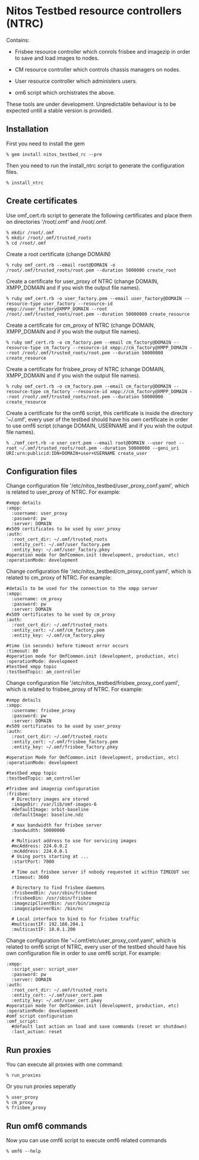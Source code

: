 Nitos Testbed resource controllers (NTRC)
=================

Contains:

- Frisbee resource controller which conrols frisbee and imagezip in order to
save and load images to nodes.

- CM resource controller which controls chassis managers on nodes.

- User resource controller which administers users.

- om6 script which orchistrates the above.

These tools are under development. Unpredictable behaviour is to be expected untill
a stable version is provided.

Installation
------------

First you need to install the gem
  
    % gem install nitos_testbed_rc --pre

Then you need to run the install_ntrc script to generate the configuration files.

    % install_ntrc

Create certificates
-------------------

Use omf_cert.rb script to generate the following certificates and place them on directories '/root/.omf' and /root/.omf.

    % mkdir /root/.omf
    % mkdir /root/.omf/trusted_roots
    % cd /root/.omf

Create a root certificate (change DOMAIN)

    % ruby omf_cert.rb --email root@DOMAIN -o /root/.omf/trusted_roots/root.pem --duration 5000000 create_root

Create a certificate for user_proxy of NTRC (change DOMAIN, XMPP_DOMAIN and if you wish the output file names).

    % ruby omf_cert.rb -o user_factory.pem --email user_factory@DOMAIN --resource-type user_factory --resource-id xmpp://user_factory@XMPP_DOMAIN --root /root/.omf/trusted_roots/root.pem --duration 50000000 create_resource

Create a certificate for cm_proxy of NTRC (change DOMAIN, XMPP_DOMAIN and if you wish the output file names).

    % ruby omf_cert.rb -o cm_factory.pem --email cm_factory@DOMAIN --resource-type cm_factory --resource-id xmpp://cm_factory@XMPP_DOMAIN --root /root/.omf/trusted_roots/root.pem --duration 50000000 create_resource

Create a certificate for frisbee_proxy of NTRC (change DOMAIN, XMPP_DOMAIN and if you wish the output file names).

    % ruby omf_cert.rb -o cm_factory.pem --email cm_factory@DOMAIN --resource-type cm_factory --resource-id xmpp://cm_factory@XMPP_DOMAIN --root /root/.omf/trusted_roots/root.pem --duration 50000000 create_resource

Create a certificate for the omf6 script, this certificate is inside the directory '~/.omf', every user of the testbed should have his own certificate in order to use omf6 script (change DOMAIN, USERNAME and if you wish the output file names).

    % ./omf_cert.rb -o user_cert.pem --email root@DOMAIN --user root --root ~/.omf/trusted_roots/root.pem --duration 50000000 --geni_uri URI:urn:publicid:IDN+DOMAIN+user+USERNAME create_user

Configuration files
-------------------

Change configuration file '/etc/nitos_testbed/user_proxy_conf.yaml', which is related to user_proxy of NTRC. For example:

    #xmpp details
    :xmpp:
      :username: user_proxy
      :password: pw
      :server: DOMAIN
    #x509 certificates to be used by user_proxy
    :auth:
      :root_cert_dir: ~/.omf/trusted_roots
      :entity_cert: ~/.omf/user_factory.pem
      :entity_key: ~/.omf/user_factory.pkey
    #operation mode for OmfCommon.init (development, production, etc)
    :operationMode: development 

Change configuration file '/etc/nitos_testbed/cm_proxy_conf.yaml', which is related to cm_proxy of NTRC. For example:

    #details to be used for the connection to the xmpp server
    :xmpp:
      :username: cm_proxy
      :password: pw
      :server: DOMAIN
    #x509 certificates to be used by cm_proxy
    :auth:
      :root_cert_dir: ~/.omf/trusted_roots
      :entity_cert: ~/.omf/cm_factory.pem
      :entity_key: ~/.omf/cm_factory.pkey

    #time (in seconds) before timeout error occurs
    :timeout: 80
    #operation mode for OmfCommon.init (development, production, etc)
    :operationMode: development
    #testbed xmpp topic
    :testbedTopic: am_controller

Change configuration file '/etc/nitos_testbed/frisbee_proxy_conf.yaml', which is related to frisbee_proxy of NTRC. For example:
    
    #xmpp details
    :xmpp:
      :username: frisbee_proxy
      :password: pw
      :server: DOMAIN
    #x509 certificates to be used by user_proxy
    :auth:
      :root_cert_dir: ~/.omf/trusted_roots
      :entity_cert: ~/.omf/frisbee_factory.pem
      :entity_key: ~/.omf/frisbee_factory.pkey

    #operation Mode for OmfCommon.init (development, production, etc)
    :operationMode: development

    #testbed xmpp topic
    :testbedTopic: am_controller

    #frisbee and imagezip configuration
    :frisbee:
      # Directory images are stored
      :imageDir: /var/lib/omf-images-6
      #defaultImage: orbit-baseline
      :defaultImage: baseline.ndz

      # max bandwidth for frisbee server
      :bandwidth: 50000000

      # Multicast address to use for servicing images
      #mcAddress: 224.0.0.2
      :mcAddress: 224.0.0.1
      # Using ports starting at ...
      :startPort: 7000

      # Time out frisbee server if nobody requested it within TIMEOUT sec
      :timeout: 3600

      # Directory to find frisbee daemons
      :frisbeedBin: /usr/sbin/frisbeed
      :frisbeeBin: /usr/sbin/frisbee
      :imagezipClientBin: /usr/bin/imagezip
      :imagezipServerBin: /bin/nc

      # Local interface to bind to for frisbee traffic
      #multicastIF: 192.168.204.1
      :multicastIF: 10.0.1.200

Change configuration file '~/.omf/etc/user_proxy_conf.yaml', which is related to omf6 script of NTRC, every user of the testbed should have his own configuration file in order to use omf6 script. For example:

    :xmpp:
      :script_user: script_user
      :password: pw
      :server: DOMAIN
    :auth:
      :root_cert_dir: ~/.omf/trusted_roots
      :entity_cert: ~/.omf/user_cert.pem
      :entity_key: ~/.omf/user_cert.pkey
    #operation mode for OmfCommon.init (development, production, etc)
    :operationMode: development
    #omf script configuration
    :omf_script:
      #default last action on load and save commands (reset or shutdown)
      :last_action: reset

Run proxies
-----------

You can execute all proxies with one command:

    % run_proxies

Or you run proxies seperatly

    % user_proxy
    % cm_proxy
    % frisbee_proxy

Run omf6 commands
-----------------

Now you can use omf6 script to execute omf6 related commands

    % omf6 --help